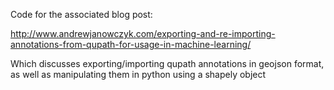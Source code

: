 Code for the associated blog post:

http://www.andrewjanowczyk.com/exporting-and-re-importing-annotations-from-qupath-for-usage-in-machine-learning/

Which discusses exporting/importing qupath annotations in geojson format, as well as manipulating them in python using a shapely object
